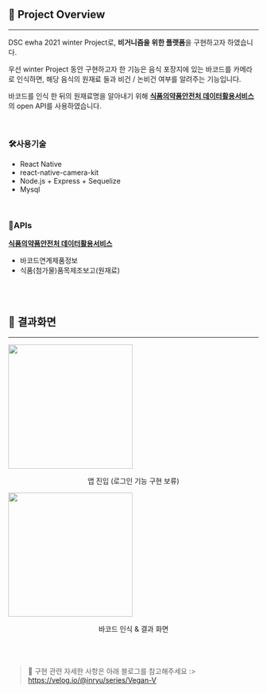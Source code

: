## 🥦 Project Overview
___

DSC ewha 2021 winter Project로,
**비거니즘을 위한 플랫폼**을 구현하고자 하였습니다.

우선 winter Project 동안 구현하고자 한 기능은 음식 포장지에 있는 바코드를 카메라로 인식하면, 해당 음식의 원재료 들과 비건 / 논비건 여부를 알려주는 기능입니다.


바코드를 인식 한 뒤의 원재료명을 알아내기 위해 [**식품의약품안전처 데이터활용서비스**](https://www.foodsafetykorea.go.kr/apiMain.do) 의 open API를 사용하였습니다.

<br>

### 🛠사용기술
- React Native
- react-native-camera-kit
- Node.js + Express + Sequelize
- Mysql 

<br>

### 🔮APIs
[**식품의약품안전처 데이터활용서비스**](https://www.foodsafetykorea.go.kr/apiMain.do)
- 바코드연계제품정보
- 식품(첨가물)품목제조보고(원재료)
<br>
<br>
  
## 🥦 결과화면
___
<image src="https://user-images.githubusercontent.com/55133794/110107590-71ced180-7dee-11eb-9eac-9422dfe48c64.gif" width="250" ></image>

<center>
앱 진입 (로그인 기능 구현 보류)</center>

<image src="https://user-images.githubusercontent.com/55133794/110107942-e570de80-7dee-11eb-8040-1d01d7b5530e.gif" width="250" ></image>
<center>
바코드 인식 & 결과 화면</center>
<br>
<br>
<br>



>🧤 구현 관련 자세한 사항은 아래 블로그를 참고해주세요 :> 
https://velog.io/@inryu/series/Vegan-V



